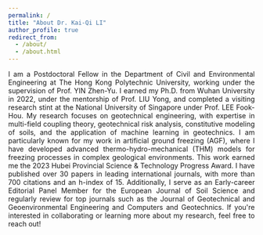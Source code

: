 ```yaml
---
permalink: /
title: "About Dr. Kai-Qi LI"
author_profile: true
redirect_from: 
  - /about/
  - /about.html
---
```



<p style="text-align: justify;">
I am a Postdoctoral Fellow in the Department of Civil and Environmental Engineering at The Hong Kong Polytechnic University, working under the supervision of Prof. YIN Zhen-Yu. I earned my Ph.D. from Wuhan University in 2022, under the mentorship of Prof. LIU Yong, and completed a visiting research stint at the National University of Singapore under Prof. LEE Fook-Hou.
My research focuses on geotechnical engineering, with expertise in multi-field coupling theory, geotechnical risk analysis, constitutive modeling of soils, and the application of machine learning in geotechnics. I am particularly known for my work in artificial ground freezing (AGF), where I have developed advanced thermo-hydro-mechanical (THM) models for freezing processes in complex geological environments. This work earned me the 2023 Hubei Provincial Science & Technology Progress Award.
I have published over 30 papers in leading international journals, with more than 700 citations and an h-index of 15. Additionally, I serve as an Early-career Editorial Panel Member for the European Journal of Soil Science and regularly review for top journals such as the Journal of Geotechnical and Geoenvironmental Engineering and Computers and Geotechnics.
If you're interested in collaborating or learning more about my research, feel free to reach out!


</p>

